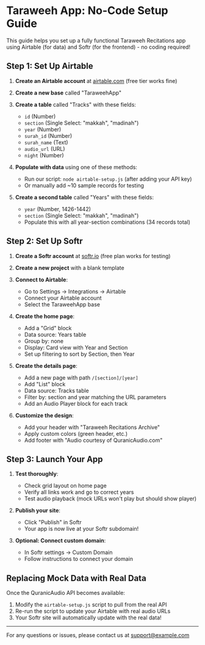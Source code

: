# Taraweeh App: No-Code Setup Guide

This guide helps you set up a fully functional Taraweeh Recitations app using Airtable (for data) and Softr (for the frontend) - no coding required!

## Step 1: Set Up Airtable

1. **Create an Airtable account** at [airtable.com](https://airtable.com) (free tier works fine)

2. **Create a new base** called "TaraweehApp"

3. **Create a table** called "Tracks" with these fields:
   - `id` (Number)
   - `section` (Single Select: "makkah", "madinah")
   - `year` (Number)
   - `surah_id` (Number)
   - `surah_name` (Text)
   - `audio_url` (URL)
   - `night` (Number)

4. **Populate with data** using one of these methods:
   - Run our script: `node airtable-setup.js` (after adding your API key)
   - Or manually add ~10 sample records for testing

5. **Create a second table** called "Years" with these fields:
   - `year` (Number, 1426-1442)
   - `section` (Single Select: "makkah", "madinah")
   - Populate this with all year-section combinations (34 records total)

## Step 2: Set Up Softr

1. **Create a Softr account** at [softr.io](https://www.softr.io/) (free plan works for testing)

2. **Create a new project** with a blank template

3. **Connect to Airtable**:
   - Go to Settings → Integrations → Airtable
   - Connect your Airtable account
   - Select the TaraweehApp base

4. **Create the home page**:
   - Add a "Grid" block
   - Data source: Years table
   - Group by: none
   - Display: Card view with Year and Section
   - Set up filtering to sort by Section, then Year

5. **Create the details page**:
   - Add a new page with path `/[section]/[year]`
   - Add "List" block
   - Data source: Tracks table
   - Filter by: section and year matching the URL parameters
   - Add an Audio Player block for each track

6. **Customize the design**:
   - Add your header with "Taraweeh Recitations Archive"
   - Apply custom colors (green header, etc.)
   - Add footer with "Audio courtesy of QuranicAudio.com"

## Step 3: Launch Your App

1. **Test thoroughly**:
   - Check grid layout on home page
   - Verify all links work and go to correct years
   - Test audio playback (mock URLs won't play but should show player)

2. **Publish your site**:
   - Click "Publish" in Softr
   - Your app is now live at your Softr subdomain!

3. **Optional: Connect custom domain**:
   - In Softr settings → Custom Domain
   - Follow instructions to connect your domain

## Replacing Mock Data with Real Data

Once the QuranicAudio API becomes available:

1. Modify the `airtable-setup.js` script to pull from the real API
2. Re-run the script to update your Airtable with real audio URLs
3. Your Softr site will automatically update with the real data!

---

For any questions or issues, please contact us at support@example.com 